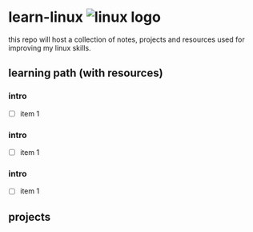# learn-linux ![linux logo](https://cdn.dribbble.com/users/2965683/screenshots/7161445/media/0800209a26fcb568edd57dce98b43c71.jpg)

this repo will host a collection of notes, projects and resources used for improving my linux skills. 

## learning path (with resources)
### intro
- [ ] item 1

### intro
- [ ] item 1

### intro
- [ ] item 1

## projects
